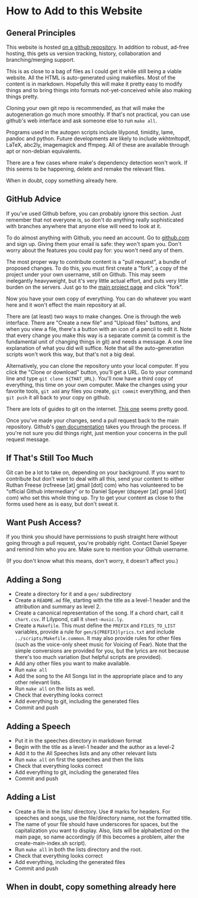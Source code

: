 # How to Add to this Website

## General Principles

This website is hosted [on a github repository](https://github.com/SecularSolstice/SecularSolstice.github.io/).
In addition to
robust, ad-free hosting, this gets us version tracking, history,
collaboration and branching/merging support.

This is as close to a bag of files as I could get it while still being
a viable website. All the HTML is auto-generated using
makefiles. Most of the content is in markdown. Hopefully this will make
it pretty easy to modify things and to bring things into formats
not-yet-conceived while also making things pretty.

Cloning your own git repo is recommended, as that will make the
autogeneration go much more smoothly. If that's not practical, you can
use github's web interface and ask someone else to run `make all`.

Programs used in the autogen scripts include lilypond, timidity, lame,
pandoc and python. Future developments are likely to include
wkhtmltopdf, LaTeX, abc2ly, imagemagick and ffmpeg. All of these are
available through apt or non-debian equivalents.

There are a few cases where make's dependency detection won't work. If
this seems to be happening, delete and remake the relevant files.

When in doubt, copy something already here.

## GitHub Advice

If you've used Github before, you can probably ignore this section.
Just remember that not everyone is, so don't do anything really
sophisticated with branches anywhere that anyone else will need to
look at it.

To do almost anything with Github, you need an account.  Go to
[github.com](https://github.com) and sign up.  Giving them your email
is safe: they won't spam you.  Don't worry about the features you
could pay for: you won't need any of them.

The most proper way to contribute content is a "pull request", a
bundle of proposed changes.  To do this, you must first create a
"fork", a copy of the project under your own username, still on
Github.  This may seem inelegantly heavyweight, but it's very little
actual effort, and puts very little burden on the servers.  Just go to
the [main project
page](https://github.com/SecularSolstice/SecularSolstice.github.io)
and click "fork".

Now you have your own copy of everything.  You can do whatever you
want here and it won't effect the main repository at all.

There are (at least) two ways to make changes.  One is through the web
interface.  There are "Create a new file" and "Upload files" buttons,
and when you view a file, there's a button with an icon of a pencil to
edit it.  Note that every change you make this way is a separate
commit (a commit is the fundamental unit of changing things in git)
and needs a message.  A one line explanation of what you did will
suffice.  Note that all the auto-generation scripts won't work this
way, but that's not a big deal.

Alternatively, you can clone the repository unto your local computer.
If you click the "Clone or download" button, you'll get a URL.  Go to
your command line and type `git clone ${THAT_URL}`.  You'll now have a
third copy of everything, this time on your own computer.  Make the
changes using your favorite tools, `git add` any files you create,
`git commit` everything, and then `git push` it all back to
your copy on github.

There are lots of guides to git on the internet.  [This
one](https://readwrite.com/2013/09/30/understanding-github-a-journey-for-beginners-part-1/)
seems pretty good.

Once you've made your changes, send a pull request back to the main
repository.  Github's [own
documentation](https://help.github.com/articles/creating-a-pull-request-from-a-fork/)
takes you through the process.  If you're not sure you did things
right, just mention your concerns in the pull request message.

## If That's Still Too Much

Git can be a lot to take on, depending on your background.  If you
want to contribute but don't want to deal with all this, send your
content to either Ruthan Freese (rcfreese [at] gmail [dot] com) who
has volunteered to be "official Github intermediary" or to Daniel
Speyer (dspeyer [at] gmail [dot] com) who set this whole thing up.
Try to get your content as close to the forms used here as is easy,
but don't sweat it.

## Want Push Access?

If you think you should have permissions to push straight here without
going through a pull request, you're probably right.  Contact Daniel
Speyer and remind him who you are.  Make sure to mention your Github
username.

(If you don't know what this means, don't worry, it doesn't affect you.)

## Adding a Song

  * Create a directory for it and a `gen/` subdirectory
  * Create a `README.md` file, starting with the title as a level-1
    header and the attribution and summary as level 2.
  * Create a canonical representation of the song. If a chord chart,
    call it `chart.csv`. If Lilypond, call it `sheet-music.ly`.
  * Create a `Makefile`. This must define the `PREFIX` and `FILES_TO_LIST`
    variables, provide a rule for `gen/${PREFIX}lyrics.txt` and include
    `../scripts/Makefile.common`. It may also provide rules for other
    files (such as the voice-only sheet music for Voicing of Fear).
    Note that the simple conversions are provided for you, but the
    lyrics are not because there's too much variation (but helpful
    scripts are provided).
  * Add any other files you want to make available.
  * Run `make all`
  * Add the song to the All Songs list in the appropriate place and to
    any other relevant lists.
  * Run `make all` on the lists as well.
  * Check that everything looks correct
  * Add everything to git, including the generated files
  * Commit and push

## Adding a Speech

  * Put it in the speeches directory in markdown format
  * Begin with the title as a level-1 header and the author as a
    level-2
  * Add it to the All Speeches lists and any other relevant lists
  * Run `make all` on first the speeches and then the lists
  * Check that everything looks correct
  * Add everything to git, including the generated files
  * Commit and push

## Adding a List

  * Create a file in the lists/ directory. Use # marks for headers. For
    speeches and songs, use the file/directory name, not the formatted
    title.
  * The name of your file should have underscores for spaces, but the
    capitalization you want to display. Also, lists will be
    alphabetized on the main page, so name accordingly (if this becomes
    a problem, alter the create-main-index.sh script).
  * Run `make all` in both the lists directory and the root.
  * Check that everything looks correct
  * Add everything, including the generated files
  * Commit and push

## When in doubt, copy something already here

